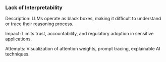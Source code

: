 ### Lack of Interpretability

Description: LLMs operate as black boxes, making it difficult to understand or trace their reasoning process.

Impact: Limits trust, accountability, and regulatory adoption in sensitive applications.

Attempts: Visualization of attention weights, prompt tracing, explainable AI techniques.